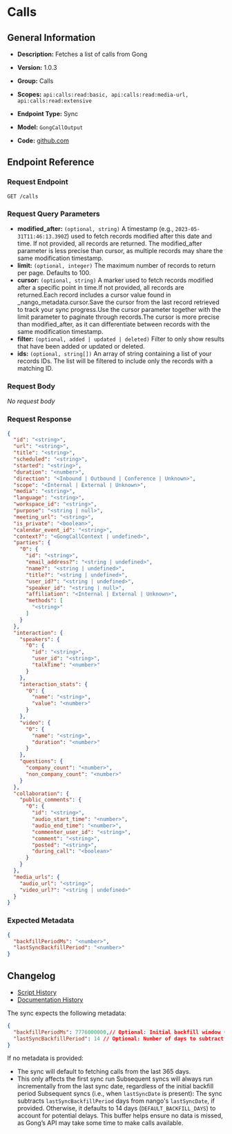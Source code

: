 <!-- BEGIN GENERATED CONTENT -->
# Calls

## General Information

- **Description:** Fetches a list of calls from Gong

- **Version:** 1.0.3
- **Group:** Calls
- **Scopes:** `api:calls:read:basic, api:calls:read:media-url, api:calls:read:extensive`
- **Endpoint Type:** Sync
- **Model:** `GongCallOutput`
- **Code:** [github.com](https://github.com/NangoHQ/integration-templates/tree/main/integrations/gong/syncs/calls.ts)


## Endpoint Reference

### Request Endpoint

`GET /calls`

### Request Query Parameters

- **modified_after:** `(optional, string)` A timestamp (e.g., `2023-05-31T11:46:13.390Z`) used to fetch records modified after this date and time. If not provided, all records are returned. The modified_after parameter is less precise than cursor, as multiple records may share the same modification timestamp.
- **limit:** `(optional, integer)` The maximum number of records to return per page. Defaults to 100.
- **cursor:** `(optional, string)` A marker used to fetch records modified after a specific point in time.If not provided, all records are returned.Each record includes a cursor value found in _nango_metadata.cursor.Save the cursor from the last record retrieved to track your sync progress.Use the cursor parameter together with the limit parameter to paginate through records.The cursor is more precise than modified_after, as it can differentiate between records with the same modification timestamp.
- **filter:** `(optional, added | updated | deleted)` Filter to only show results that have been added or updated or deleted.
- **ids:** `(optional, string[])` An array of string containing a list of your records IDs. The list will be filtered to include only the records with a matching ID.

### Request Body

_No request body_

### Request Response

```json
{
  "id": "<string>",
  "url": "<string>",
  "title": "<string>",
  "scheduled": "<string>",
  "started": "<string>",
  "duration": "<number>",
  "direction": "<Inbound | Outbound | Conference | Unknown>",
  "scope": "<Internal | External | Unknown>",
  "media": "<string>",
  "language": "<string>",
  "workspace_id": "<string>",
  "purpose": "<string | null>",
  "meeting_url": "<string>",
  "is_private": "<boolean>",
  "calendar_event_id": "<string>",
  "context?": "<GongCallContext | undefined>",
  "parties": {
    "0": {
      "id": "<string>",
      "email_address?": "<string | undefined>",
      "name?": "<string | undefined>",
      "title?": "<string | undefined>",
      "user_id?": "<string | undefined>",
      "speaker_id": "<string | null>",
      "affiliation": "<Internal | External | Unknown>",
      "methods": [
        "<string>"
      ]
    }
  },
  "interaction": {
    "speakers": {
      "0": {
        "id": "<string>",
        "user_id": "<string>",
        "talkTime": "<number>"
      }
    },
    "interaction_stats": {
      "0": {
        "name": "<string>",
        "value": "<number>"
      }
    },
    "video": {
      "0": {
        "name": "<string>",
        "duration": "<number>"
      }
    },
    "questions": {
      "company_count": "<number>",
      "non_company_count": "<number>"
    }
  },
  "collaboration": {
    "public_comments": {
      "0": {
        "id": "<string>",
        "audio_start_time": "<number>",
        "audio_end_time": "<number>",
        "commenter_user_id": "<string>",
        "comment": "<string>",
        "posted": "<string>",
        "during_call": "<boolean>"
      }
    }
  },
  "media_urls": {
    "audio_url": "<string>",
    "video_url?": "<string | undefined>"
  }
}
```

### Expected Metadata

```json
{
  "backfillPeriodMs": "<number>",
  "lastSyncBackfillPeriod": "<number>"
}
```

## Changelog

- [Script History](https://github.com/NangoHQ/integration-templates/commits/main/integrations/gong/syncs/calls.ts)
- [Documentation History](https://github.com/NangoHQ/integration-templates/commits/main/integrations/gong/syncs/calls.md)

<!-- END  GENERATED CONTENT -->
The sync expects the following metadata:
```json
{
  "backfillPeriodMs": 7776000000,// Optional: Initial backfill window (in ms), used only when there's no last sync date
  "lastSyncBackfillPeriod": 14 // Optional: Number of days to subtract from lastSyncDate on incremental runs
}
```
If no metadata is provided:
- The sync will default to fetching calls from the last 365 days.
- This only affects the first sync run
Subsequent syncs will always run incrementally from the last sync date, regardless of the initial backfill period
Subsequent syncs (i.e., when `lastSyncDate` is present):
The sync subtracts `lastSyncBackfillPeriod` days from nango's `lastSyncDate`, if provided. Otherwise, it defaults to 14 days (`DEFAULT_BACKFILL_DAYS`) to account for potential delays. This buffer helps ensure no data is missed, as Gong’s API may take some time to make calls available.
